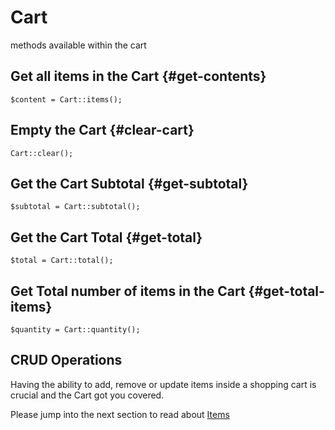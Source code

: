 # Cart

methods available within the cart

## Get all items in the Cart {#get-contents}

	$content = Cart::items();

## Empty the Cart {#clear-cart}

	Cart::clear();

## Get the Cart Subtotal {#get-subtotal}

	$subtotal = Cart::subtotal();

## Get the Cart Total {#get-total}

	$total = Cart::total();

## Get Total number of items in the Cart {#get-total-items}

	$quantity = Cart::quantity();


## CRUD Operations

Having the ability to add, remove or update items inside a shopping cart is
crucial and the Cart got you covered.

Please jump into the next section to read about [Items]({url}/usage/items)
